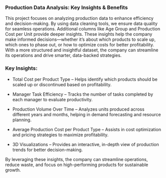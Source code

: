 ### Production Data Analysis: Key Insights & Benefits

This project focuses on analyzing production data to enhance efficiency and decision-making. By using data cleaning tools, we ensure data quality for seamless operations. Additional columns like Age Group and Production Cost per Unit provide deeper insights.
These insights help the company make informed decisions—whether it’s about which products to scale up, which ones to phase out, or how to optimize costs for better profitability. With a more structured and insightful dataset, the company can streamline its operations and drive smarter, data-backed strategies.

### Key Insights:

- Total Cost per Product Type – Helps identify which products should be scaled up or discontinued based on profitability.
 
- Manager Task Efficiency – Tracks the number of tasks completed by each manager to evaluate productivity.
 
- Production Volume Over Time – Analyzes units produced across different years and months, helping in demand forecasting and resource planning.
 
- Average Production Cost per Product Type – Assists in cost optimization and pricing strategies to maximize profitability.
 
- 3D Visualizations – Provides an interactive, in-depth view of production trends for better decision-making.
 

By leveraging these insights, the company can streamline operations, reduce waste, and focus on high-performing products for sustainable growth.
